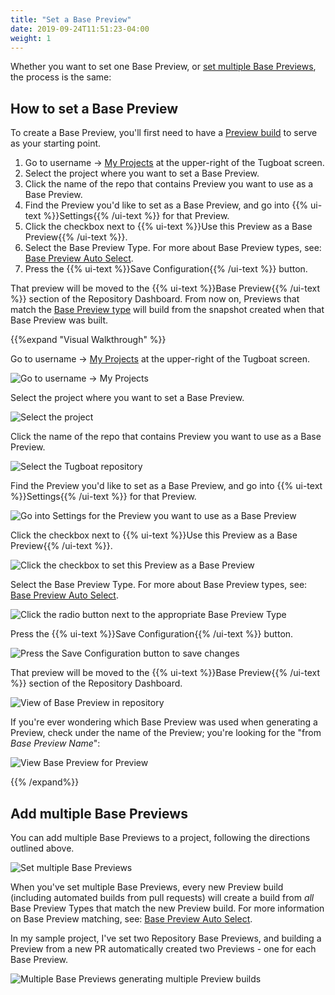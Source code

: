 ```yaml
---
title: "Set a Base Preview"
date: 2019-09-24T11:51:23-04:00
weight: 1
---
```


Whether you want to set one Base Preview, or [set multiple Base Previews](#add-multiple-base-previews), the process is
the same:

## How to set a Base Preview

To create a Base Preview, you'll first need to have a [Preview build](../../administer-previews/build-previews/) to
serve as your starting point.

1. Go to username -> [My Projects](https://dashboard.tugboatqa.com/projects) at the upper-right of the Tugboat screen.
2. Select the project where you want to set a Base Preview.
3. Click the name of the repo that contains Preview you want to use as a Base Preview.
4. Find the Preview you'd like to set as a Base Preview, and go into {{% ui-text %}}Settings{{% /ui-text %}} for that
   Preview.
5. Click the checkbox next to {{% ui-text %}}Use this Preview as a Base Preview{{% /ui-text %}}.
6. Select the Base Preview Type. For more about Base Preview types, see:
   [Base Preview Auto Select](../../preview-deep-dive/how-previews-work/#base-preview-auto-select).
7. Press the {{% ui-text %}}Save Configuration{{% /ui-text %}} button.

That preview will be moved to the {{% ui-text %}}Base Preview{{% /ui-text %}} section of the Repository Dashboard. From
now on, Previews that match the [Base Preview type](../../preview-deep-dive/how-previews-work/#base-preview-auto-select)
will build from the snapshot created when that Base Preview was built.

{{%expand "Visual Walkthrough" %}}

Go to username -> [My Projects](https://dashboard.tugboatqa.com/projects) at the upper-right of the Tugboat screen.

![Go to username -> My Projects](/_images/go-to-user-my-projects.png)

Select the project where you want to set a Base Preview.

![Select the project](/_images/select-project-to-set-base-preview.png)

Click the name of the repo that contains Preview you want to use as a Base Preview.

![Select the Tugboat repository](/_images/select-repo-to-set-base-preview.png)

Find the Preview you'd like to set as a Base Preview, and go into {{% ui-text %}}Settings{{% /ui-text %}} for that
Preview.

![Go into Settings for the Preview you want to use as a Base Preview](/_images/set-base-preview-go-into-preview-settings.png)

Click the checkbox next to {{% ui-text %}}Use this Preview as a Base Preview{{% /ui-text %}}.

![Click the checkbox to set this Preview as a Base Preview](/_images/click-checkbox-to-use-preview-as-base-preview.png)

Select the Base Preview Type. For more about Base Preview types, see:
[Base Preview Auto Select](../../preview-deep-dive/how-previews-work/#base-preview-auto-select).

![Click the radio button next to the appropriate Base Preview Type](/_images/select-repository-base-preview.png)

Press the {{% ui-text %}}Save Configuration{{% /ui-text %}} button.

![Press the Save Configuration button to save changes](/_images/preview-settings-press-save-configuration-button.png)

That preview will be moved to the {{% ui-text %}}Base Preview{{% /ui-text %}} section of the Repository Dashboard.

![View of Base Preview in repository](/_images/new-base-preview-in-base-previews.png)

If you're ever wondering which Base Preview was used when generating a Preview, check under the name of the Preview;
you're looking for the "from _Base Preview Name_":

![View Base Preview for Preview](/_images/view-base-preview-for-preview.png)

{{% /expand%}}

## Add multiple Base Previews

You can add multiple Base Previews to a project, following the directions outlined above.

![Set multiple Base Previews](/_images/view-multiple-base-previews.png)

When you've set multiple Base Previews, every new Preview build (including automated builds from pull requests) will
create a build from _all_ Base Preview Types that match the new Preview build. For more information on Base Preview
matching, see: [Base Preview Auto Select](../../preview-deep-dive/how-previews-work/#base-preview-auto-select).

In my sample project, I've set two Repository Base Previews, and building a Preview from a new PR automatically created
two Previews - one for each Base Preview.

![Multiple Base Previews generating multiple Preview builds](/_images/multiple-base-preview-builds.png)
